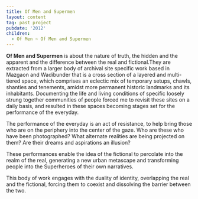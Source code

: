 ```yaml
---
title: Of Men and Supermen
layout: content
tag: past project
pubdate: '2012'
children:
  - Of Men ~ Of Men and Supermen
---
```

**Of Men and Supermen** is about the nature of truth, the hidden and the apparent and the difference between the real and fictional.They are extracted from a larger body of archival site specific work based in Mazgaon and Wadibunder that is a cross section of a layered and multi- tiered space, which comprises an eclectic mix of temporary setups, chawls, shanties and tenements, amidst more permanent historic landmarks and its inhabitants. Documenting the life and living conditions of specific loosely strung together communities of people forced me to revisit these sites on a daily basis, and resulted in these spaces becoming stages set for the performance of the everyday.

The performance of the everyday is an act of resistance, to help bring those who are on the periphery into the center of the gaze. Who are these who have been photographed? What alternate realities are being projected on them? Are their dreams and aspirations an illusion?

These performances enable the idea of the fictional to percolate into the realm of the real, generating a new urban metascape and transforming people into the Superheroes of their own narratives.

This body of work engages with the duality of identity, overlapping the real and the fictional, forcing them to coexist and dissolving the barrier between the two.
